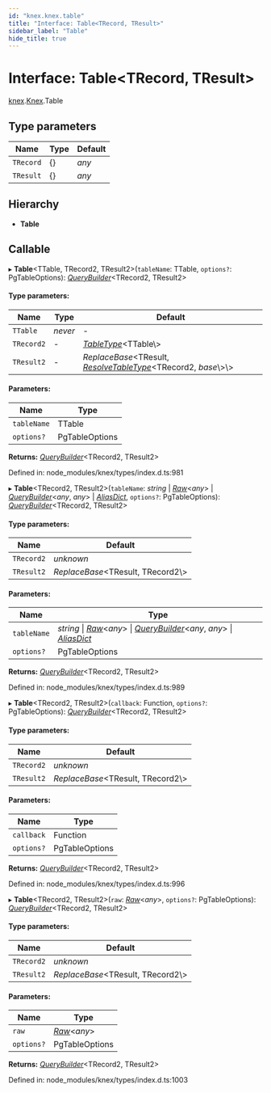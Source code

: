 ```yaml
---
id: "knex.knex.table"
title: "Interface: Table<TRecord, TResult>"
sidebar_label: "Table"
hide_title: true
---
```


# Interface: Table<TRecord, TResult\>

[knex](../modules/knex.md).[Knex](../modules/knex.knex-1.md).Table

## Type parameters

Name | Type | Default |
------ | ------ | ------ |
`TRecord` | {} | *any* |
`TResult` | {} | *any* |

## Hierarchy

* **Table**

## Callable

▸ **Table**<TTable, TRecord2, TResult2\>(`tableName`: TTable, `options?`: PgTableOptions): [*QueryBuilder*](../classes/knex.knex.querybuilder.md)<TRecord2, TResult2\>

#### Type parameters:

Name | Type | Default |
------ | ------ | ------ |
`TTable` | *never* | - |
`TRecord2` | - | [*TableType*](../modules/knex.knex-1.md#tabletype)<TTable\\> |
`TResult2` | - | *ReplaceBase*<TResult, [*ResolveTableType*](../modules/knex.knex-1.md#resolvetabletype)<TRecord2, *base*\\>\\> |

#### Parameters:

Name | Type |
------ | ------ |
`tableName` | TTable |
`options?` | PgTableOptions |

**Returns:** [*QueryBuilder*](../classes/knex.knex.querybuilder.md)<TRecord2, TResult2\>

Defined in: node_modules/knex/types/index.d.ts:981

▸ **Table**<TRecord2, TResult2\>(`tableName`: *string* \| [*Raw*](knex.knex.raw.md)<*any*\> \| [*QueryBuilder*](../classes/knex.knex.querybuilder.md)<*any*, *any*\> \| [*AliasDict*](knex.knex.aliasdict.md), `options?`: PgTableOptions): [*QueryBuilder*](../classes/knex.knex.querybuilder.md)<TRecord2, TResult2\>

#### Type parameters:

Name | Default |
------ | ------ |
`TRecord2` | *unknown* |
`TResult2` | *ReplaceBase*<TResult, TRecord2\\> |

#### Parameters:

Name | Type |
------ | ------ |
`tableName` | *string* \| [*Raw*](knex.knex.raw.md)<*any*\> \| [*QueryBuilder*](../classes/knex.knex.querybuilder.md)<*any*, *any*\> \| [*AliasDict*](knex.knex.aliasdict.md) |
`options?` | PgTableOptions |

**Returns:** [*QueryBuilder*](../classes/knex.knex.querybuilder.md)<TRecord2, TResult2\>

Defined in: node_modules/knex/types/index.d.ts:989

▸ **Table**<TRecord2, TResult2\>(`callback`: Function, `options?`: PgTableOptions): [*QueryBuilder*](../classes/knex.knex.querybuilder.md)<TRecord2, TResult2\>

#### Type parameters:

Name | Default |
------ | ------ |
`TRecord2` | *unknown* |
`TResult2` | *ReplaceBase*<TResult, TRecord2\\> |

#### Parameters:

Name | Type |
------ | ------ |
`callback` | Function |
`options?` | PgTableOptions |

**Returns:** [*QueryBuilder*](../classes/knex.knex.querybuilder.md)<TRecord2, TResult2\>

Defined in: node_modules/knex/types/index.d.ts:996

▸ **Table**<TRecord2, TResult2\>(`raw`: [*Raw*](knex.knex.raw.md)<*any*\>, `options?`: PgTableOptions): [*QueryBuilder*](../classes/knex.knex.querybuilder.md)<TRecord2, TResult2\>

#### Type parameters:

Name | Default |
------ | ------ |
`TRecord2` | *unknown* |
`TResult2` | *ReplaceBase*<TResult, TRecord2\\> |

#### Parameters:

Name | Type |
------ | ------ |
`raw` | [*Raw*](knex.knex.raw.md)<*any*\> |
`options?` | PgTableOptions |

**Returns:** [*QueryBuilder*](../classes/knex.knex.querybuilder.md)<TRecord2, TResult2\>

Defined in: node_modules/knex/types/index.d.ts:1003
